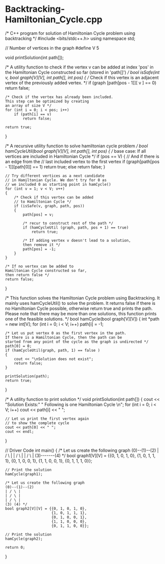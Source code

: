 # Backtracking-Hamiltonian_Cycle.cpp

/* C++ program for solution of Hamiltonian
Cycle problem using backtracking */
#include <bits/stdc++.h>
using namespace std;
 
// Number of vertices in the graph
#define V 5
 
void printSolution(int path[]);
 
/* A utility function to check if
the vertex v can be added at index 'pos'
in the Hamiltonian Cycle constructed
so far (stored in 'path[]') */
bool isSafe(int v, bool graph[V][V],
            int path[], int pos)
{
    /* Check if this vertex is an adjacent
    vertex of the previously added vertex. */
    if (graph [path[pos - 1]][ v ] == 0)
        return false;
 
    /* Check if the vertex has already been included.
    This step can be optimized by creating
    an array of size V */
    for (int i = 0; i < pos; i++)
        if (path[i] == v)
            return false;
 
    return true;
}
 
/* A recursive utility function
to solve hamiltonian cycle problem */
bool hamCycleUtil(bool graph[V][V],
                  int path[], int pos)
{
    /* base case: If all vertices are
    included in Hamiltonian Cycle */
    if (pos == V)
    {
        // And if there is an edge from the
        // last included vertex to the first vertex
        if (graph[path[pos - 1]][path[0]] == 1)
            return true;
        else
            return false;
    }
 
    // Try different vertices as a next candidate
    // in Hamiltonian Cycle. We don't try for 0 as
    // we included 0 as starting point in hamCycle()
    for (int v = 1; v < V; v++)
    {
        /* Check if this vertex can be added
        // to Hamiltonian Cycle */
        if (isSafe(v, graph, path, pos))
        {
            path[pos] = v;
 
            /* recur to construct rest of the path */
            if (hamCycleUtil (graph, path, pos + 1) == true)
                return true;
 
            /* If adding vertex v doesn't lead to a solution,
            then remove it */
            path[pos] = -1;
        }
    }
 
    /* If no vertex can be added to
    Hamiltonian Cycle constructed so far,
    then return false */
    return false;
}
 
/* This function solves the Hamiltonian Cycle problem
using Backtracking. It mainly uses hamCycleUtil() to
solve the problem. It returns false if there is no
Hamiltonian Cycle possible, otherwise return true
and prints the path. Please note that there may be
more than one solutions, this function prints one
of the feasible solutions. */
bool hamCycle(bool graph[V][V])
{
    int *path = new int[V];
    for (int i = 0; i < V; i++)
        path[i] = -1;
 
    /* Let us put vertex 0 as the first vertex in the path.
    If there is a Hamiltonian Cycle, then the path can be
    started from any point of the cycle as the graph is undirected */
    path[0] = 0;
    if (hamCycleUtil(graph, path, 1) == false )
    {
        cout << "\nSolution does not exist";
        return false;
    }
 
    printSolution(path);
    return true;
}
 
/* A utility function to print solution */
void printSolution(int path[])
{
    cout << "Solution Exists:"
            " Following is one Hamiltonian Cycle \n";
    for (int i = 0; i < V; i++)
        cout << path[i] << " ";
 
    // Let us print the first vertex again
    // to show the complete cycle
    cout << path[0] << " ";
    cout << endl;
}
 
// Driver Code
int main()
{
    /* Let us create the following graph
        (0)--(1)--(2)
        | / \ |
        | / \ |
        | / \ |
        (3)-------(4) */
    bool graph1[V][V] = {{0, 1, 0, 1, 0},
                        {1, 0, 1, 1, 1},
                        {0, 1, 0, 0, 1},
                        {1, 1, 0, 0, 1},
                        {0, 1, 1, 1, 0}};
     
    // Print the solution
    hamCycle(graph1);
     
    /* Let us create the following graph
    (0)--(1)--(2)
    | / \ |
    | / \ |
    | / \ |
    (3) (4) */
    bool graph2[V][V] = {{0, 1, 0, 1, 0},
                         {1, 0, 1, 1, 1},
                         {0, 1, 0, 0, 1},
                         {1, 1, 0, 0, 0},
                         {0, 1, 1, 0, 0}};
 
    // Print the solution
    hamCycle(graph2);
 
    return 0;
}
